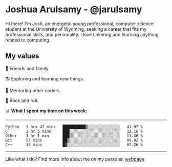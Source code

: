 # Joshua Arulsamy - @jarulsamy

Hi there! I'm Josh, an energetic young professional, computer science student at the University of Wyoming, seeking a career that fits my professional skills, and personality. I love tinkering and learning anything related to computing.

## My values

:yellow_heart: Friends and family.

:earth_americas: Exploring and learning new things.

:book: Mentoring other coders.

:guitar: Rock and roll.

:bar_chart: **What I spent my time on this week:**

------
<!--START_SECTION:waka-->
```text
Python   3 hrs 47 mins   ██████████▒░░░░░░░░░░░░░░   41.97 % 
C        1 hr 5 mins     ███░░░░░░░░░░░░░░░░░░░░░░   12.16 % 
Other    1 hr 1 min      ███░░░░░░░░░░░░░░░░░░░░░░   11.36 % 
Git      53 mins         ██▒░░░░░░░░░░░░░░░░░░░░░░   09.82 % 
C++      39 mins         █▓░░░░░░░░░░░░░░░░░░░░░░░   07.26 % 
```
<!--END_SECTION:waka-->
------

Like what I do? Find more info about me on my personal [webpage](https://arulsamy.me).
